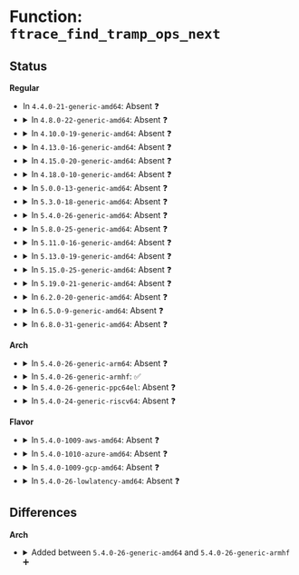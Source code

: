# Function: <code>ftrace_find_tramp_ops_next</code>

## Status
<b>Regular</b>
<ul>
<li>
In <code>4.4.0-21-generic-amd64</code>: Absent ❓
</li>
<li>
<details>
<summary>In <code>4.8.0-22-generic-amd64</code>: Absent ❓</summary>

```json
{
  "name": "ftrace_find_tramp_ops_next",
  "collision_type": "Unique Static",
  "inline_type": "Selective",
  "funcs": [
    {
      "addr": 18446744071580194240,
      "name": "ftrace_find_tramp_ops_next",
      "external": false,
      "loc": "kernel/trace/ftrace.c:2182",
      "file": "kernel/trace/ftrace.c",
      "inline": "not declared, inlined",
      "caller_inline": [],
      "caller_func": [
        "kernel/trace/ftrace.c:t_show",
        "kernel/trace/ftrace.c:ftrace_bug"
      ]
    }
  ],
  "symbols": [
    {
      "addr": 18446744071580194240,
      "name": "ftrace_find_tramp_ops_next.isra.22",
      "section": ".text",
      "bind": "STB_LOCAL",
      "size": 100
    }
  ]
}
```
</details>
</li>
<li>
<details>
<summary>In <code>4.10.0-19-generic-amd64</code>: Absent ❓</summary>

```json
{
  "name": "ftrace_find_tramp_ops_next",
  "collision_type": "Unique Static",
  "inline_type": "Selective",
  "funcs": [
    {
      "addr": 18446744071580234864,
      "name": "ftrace_find_tramp_ops_next",
      "external": false,
      "loc": "kernel/trace/ftrace.c:2196",
      "file": "kernel/trace/ftrace.c",
      "inline": "not declared, inlined",
      "caller_inline": [],
      "caller_func": [
        "kernel/trace/ftrace.c:t_show",
        "kernel/trace/ftrace.c:ftrace_bug"
      ]
    }
  ],
  "symbols": [
    {
      "addr": 18446744071580234864,
      "name": "ftrace_find_tramp_ops_next.isra.24",
      "section": ".text",
      "bind": "STB_LOCAL",
      "size": 100
    }
  ]
}
```
</details>
</li>
<li>
<details>
<summary>In <code>4.13.0-16-generic-amd64</code>: Absent ❓</summary>

```json
{
  "name": "ftrace_find_tramp_ops_next",
  "collision_type": "Unique Static",
  "inline_type": "Selective",
  "funcs": [
    {
      "addr": 18446744071580244224,
      "name": "ftrace_find_tramp_ops_next",
      "external": false,
      "loc": "kernel/trace/ftrace.c:2281",
      "file": "kernel/trace/ftrace.c",
      "inline": "not declared, inlined",
      "caller_inline": [],
      "caller_func": [
        "kernel/trace/ftrace.c:t_show",
        "kernel/trace/ftrace.c:ftrace_bug"
      ]
    }
  ],
  "symbols": [
    {
      "addr": 18446744071580244224,
      "name": "ftrace_find_tramp_ops_next.isra.19",
      "section": ".text",
      "bind": "STB_LOCAL",
      "size": 103
    }
  ]
}
```
</details>
</li>
<li>
<details>
<summary>In <code>4.15.0-20-generic-amd64</code>: Absent ❓</summary>

```json
{
  "name": "ftrace_find_tramp_ops_next",
  "collision_type": "Unique Static",
  "inline_type": "Selective",
  "funcs": [
    {
      "addr": 18446744071580295840,
      "name": "ftrace_find_tramp_ops_next",
      "external": false,
      "loc": "kernel/trace/ftrace.c:2257",
      "file": "kernel/trace/ftrace.c",
      "inline": "not declared, inlined",
      "caller_inline": [],
      "caller_func": [
        "kernel/trace/ftrace.c:t_show",
        "kernel/trace/ftrace.c:ftrace_bug"
      ]
    }
  ],
  "symbols": [
    {
      "addr": 18446744071580295840,
      "name": "ftrace_find_tramp_ops_next.isra.23",
      "section": ".text",
      "bind": "STB_LOCAL",
      "size": 103
    }
  ]
}
```
</details>
</li>
<li>
<details>
<summary>In <code>4.18.0-10-generic-amd64</code>: Absent ❓</summary>

```json
{
  "name": "ftrace_find_tramp_ops_next",
  "collision_type": "Unique Static",
  "inline_type": "Selective",
  "funcs": [
    {
      "addr": 18446744071580356992,
      "name": "ftrace_find_tramp_ops_next",
      "external": false,
      "loc": "kernel/trace/ftrace.c:2246",
      "file": "kernel/trace/ftrace.c",
      "inline": "not declared, inlined",
      "caller_inline": [],
      "caller_func": [
        "kernel/trace/ftrace.c:t_show",
        "kernel/trace/ftrace.c:ftrace_bug"
      ]
    }
  ],
  "symbols": [
    {
      "addr": 18446744071580356992,
      "name": "ftrace_find_tramp_ops_next.isra.25",
      "section": ".text",
      "bind": "STB_LOCAL",
      "size": 103
    }
  ]
}
```
</details>
</li>
<li>
<details>
<summary>In <code>5.0.0-13-generic-amd64</code>: Absent ❓</summary>

```json
{
  "name": "ftrace_find_tramp_ops_next",
  "collision_type": "Unique Static",
  "inline_type": "Selective",
  "funcs": [
    {
      "addr": 18446744071580413184,
      "name": "ftrace_find_tramp_ops_next",
      "external": false,
      "loc": "kernel/trace/ftrace.c:2195",
      "file": "kernel/trace/ftrace.c",
      "inline": "not declared, inlined",
      "caller_inline": [],
      "caller_func": [
        "kernel/trace/ftrace.c:t_show",
        "kernel/trace/ftrace.c:ftrace_bug"
      ]
    }
  ],
  "symbols": [
    {
      "addr": 18446744071580413184,
      "name": "ftrace_find_tramp_ops_next.isra.29",
      "section": ".text",
      "bind": "STB_LOCAL",
      "size": 103
    }
  ]
}
```
</details>
</li>
<li>
<details>
<summary>In <code>5.3.0-18-generic-amd64</code>: Absent ❓</summary>

```json
{
  "name": "ftrace_find_tramp_ops_next",
  "collision_type": "Unique Static",
  "inline_type": "Selective",
  "funcs": [
    {
      "addr": 18446744071580466080,
      "name": "ftrace_find_tramp_ops_next",
      "external": false,
      "loc": "kernel/trace/ftrace.c:2194",
      "file": "kernel/trace/ftrace.c",
      "inline": "not declared, inlined",
      "caller_inline": [],
      "caller_func": [
        "kernel/trace/ftrace.c:t_show",
        "kernel/trace/ftrace.c:ftrace_bug"
      ]
    }
  ],
  "symbols": [
    {
      "addr": 18446744071580466080,
      "name": "ftrace_find_tramp_ops_next.isra.0",
      "section": ".text",
      "bind": "STB_LOCAL",
      "size": 103
    }
  ]
}
```
</details>
</li>
<li>
<details>
<summary>In <code>5.4.0-26-generic-amd64</code>: Absent ❓</summary>

```json
{
  "name": "ftrace_find_tramp_ops_next",
  "collision_type": "Unique Static",
  "inline_type": "Selective",
  "funcs": [
    {
      "addr": 18446744071580514768,
      "name": "ftrace_find_tramp_ops_next",
      "external": false,
      "loc": "kernel/trace/ftrace.c:2195",
      "file": "kernel/trace/ftrace.c",
      "inline": "not declared, inlined",
      "caller_inline": [],
      "caller_func": [
        "kernel/trace/ftrace.c:t_show",
        "kernel/trace/ftrace.c:ftrace_bug"
      ]
    }
  ],
  "symbols": [
    {
      "addr": 18446744071580514768,
      "name": "ftrace_find_tramp_ops_next.isra.0",
      "section": ".text",
      "bind": "STB_LOCAL",
      "size": 103
    }
  ]
}
```
</details>
</li>
<li>
<details>
<summary>In <code>5.8.0-25-generic-amd64</code>: Absent ❓</summary>

```json
{
  "name": "ftrace_find_tramp_ops_next",
  "collision_type": "Unique Static",
  "inline_type": "Selective",
  "funcs": [
    {
      "addr": 18446744071580616158,
      "name": "ftrace_find_tramp_ops_next",
      "external": false,
      "loc": "kernel/trace/ftrace.c:2248",
      "file": "kernel/trace/ftrace.c",
      "inline": "not declared, inlined",
      "caller_inline": [
        "kernel/trace/ftrace.c:t_show"
      ],
      "caller_func": [
        "kernel/trace/ftrace.c:ftrace_bug"
      ]
    }
  ],
  "symbols": [
    {
      "addr": 18446744071580603440,
      "name": "ftrace_find_tramp_ops_next.isra.0",
      "section": ".text",
      "bind": "STB_LOCAL",
      "size": 108
    }
  ]
}
```
</details>
</li>
<li>
<details>
<summary>In <code>5.11.0-16-generic-amd64</code>: Absent ❓</summary>

```json
{
  "name": "ftrace_find_tramp_ops_next",
  "collision_type": "Unique Static",
  "inline_type": "Selective",
  "funcs": [
    {
      "addr": 18446744071580606551,
      "name": "ftrace_find_tramp_ops_next",
      "external": false,
      "loc": "kernel/trace/ftrace.c:2268",
      "file": "kernel/trace/ftrace.c",
      "inline": "not declared, inlined",
      "caller_inline": [
        "kernel/trace/ftrace.c:t_show"
      ],
      "caller_func": [
        "kernel/trace/ftrace.c:ftrace_bug"
      ]
    }
  ],
  "symbols": [
    {
      "addr": 18446744071580593472,
      "name": "ftrace_find_tramp_ops_next.isra.0",
      "section": ".text",
      "bind": "STB_LOCAL",
      "size": 108
    }
  ]
}
```
</details>
</li>
<li>
<details>
<summary>In <code>5.13.0-19-generic-amd64</code>: Absent ❓</summary>

```json
{
  "name": "ftrace_find_tramp_ops_next",
  "collision_type": "Unique Static",
  "inline_type": "Selective",
  "funcs": [
    {
      "addr": 18446744071580609061,
      "name": "ftrace_find_tramp_ops_next",
      "external": false,
      "loc": "kernel/trace/ftrace.c:2274",
      "file": "kernel/trace/ftrace.c",
      "inline": "not declared, inlined",
      "caller_inline": [
        "kernel/trace/ftrace.c:t_show"
      ],
      "caller_func": [
        "kernel/trace/ftrace.c:ftrace_bug"
      ]
    }
  ],
  "symbols": [
    {
      "addr": 18446744071580596544,
      "name": "ftrace_find_tramp_ops_next.isra.0",
      "section": ".text",
      "bind": "STB_LOCAL",
      "size": 104
    }
  ]
}
```
</details>
</li>
<li>
<details>
<summary>In <code>5.15.0-25-generic-amd64</code>: Absent ❓</summary>

```json
{
  "name": "ftrace_find_tramp_ops_next",
  "collision_type": "Unique Static",
  "inline_type": "Selective",
  "funcs": [
    {
      "addr": 18446744071580780613,
      "name": "ftrace_find_tramp_ops_next",
      "external": false,
      "loc": "kernel/trace/ftrace.c:2275",
      "file": "kernel/trace/ftrace.c",
      "inline": "not declared, inlined",
      "caller_inline": [
        "kernel/trace/ftrace.c:t_show"
      ],
      "caller_func": [
        "kernel/trace/ftrace.c:ftrace_bug"
      ]
    }
  ],
  "symbols": [
    {
      "addr": 18446744071580767520,
      "name": "ftrace_find_tramp_ops_next.isra.0",
      "section": ".text",
      "bind": "STB_LOCAL",
      "size": 87
    }
  ]
}
```
</details>
</li>
<li>
<details>
<summary>In <code>5.19.0-21-generic-amd64</code>: Absent ❓</summary>

```json
{
  "name": "ftrace_find_tramp_ops_next",
  "collision_type": "Unique Static",
  "inline_type": "Selective",
  "funcs": [
    {
      "addr": 18446744071581000695,
      "name": "ftrace_find_tramp_ops_next",
      "external": false,
      "loc": "kernel/trace/ftrace.c:2286",
      "file": "kernel/trace/ftrace.c",
      "inline": "not declared, inlined",
      "caller_inline": [
        "kernel/trace/ftrace.c:t_show"
      ],
      "caller_func": [
        "kernel/trace/ftrace.c:ftrace_bug"
      ]
    }
  ],
  "symbols": [
    {
      "addr": 18446744071580985024,
      "name": "ftrace_find_tramp_ops_next.isra.0",
      "section": ".text",
      "bind": "STB_LOCAL",
      "size": 90
    }
  ]
}
```
</details>
</li>
<li>
<details>
<summary>In <code>6.2.0-20-generic-amd64</code>: Absent ❓</summary>

```json
{
  "name": "ftrace_find_tramp_ops_next",
  "collision_type": "Unique Static",
  "inline_type": "Full",
  "funcs": [
    {
      "addr": 18446744071581300375,
      "name": "ftrace_find_tramp_ops_next",
      "external": false,
      "loc": "kernel/trace/ftrace.c:2337",
      "file": "kernel/trace/ftrace.c",
      "inline": "not declared, inlined",
      "caller_inline": [
        "kernel/trace/ftrace.c:t_show",
        "kernel/trace/ftrace.c:ftrace_bug"
      ],
      "caller_func": []
    }
  ],
  "symbols": []
}
```
</details>
</li>
<li>
<details>
<summary>In <code>6.5.0-9-generic-amd64</code>: Absent ❓</summary>

```json
{
  "name": "ftrace_find_tramp_ops_next",
  "collision_type": "Unique Static",
  "inline_type": "Full",
  "funcs": [
    {
      "addr": 18446744071581395496,
      "name": "ftrace_find_tramp_ops_next",
      "external": false,
      "loc": "kernel/trace/ftrace.c:2416",
      "file": "kernel/trace/ftrace.c",
      "inline": "not declared, inlined",
      "caller_inline": [
        "kernel/trace/ftrace.c:t_show",
        "kernel/trace/ftrace.c:ftrace_bug"
      ],
      "caller_func": []
    }
  ],
  "symbols": []
}
```
</details>
</li>
<li>
<details>
<summary>In <code>6.8.0-31-generic-amd64</code>: Absent ❓</summary>

```json
{
  "name": "ftrace_find_tramp_ops_next",
  "collision_type": "Unique Static",
  "inline_type": "Full",
  "funcs": [
    {
      "addr": 18446744071581503512,
      "name": "ftrace_find_tramp_ops_next",
      "external": false,
      "loc": "kernel/trace/ftrace.c:2415",
      "file": "kernel/trace/ftrace.c",
      "inline": "not declared, inlined",
      "caller_inline": [
        "kernel/trace/ftrace.c:t_show",
        "kernel/trace/ftrace.c:ftrace_bug"
      ],
      "caller_func": []
    }
  ],
  "symbols": []
}
```
</details>
</li>
</ul>
<b>Arch</b>
<ul>
<li>
<details>
<summary>In <code>5.4.0-26-generic-arm64</code>: Absent ❓</summary>

```json
{
  "name": "ftrace_find_tramp_ops_next",
  "collision_type": "Unique Static",
  "inline_type": "Selective",
  "funcs": [
    {
      "addr": 18446603336491794456,
      "name": "ftrace_find_tramp_ops_next",
      "external": false,
      "loc": "kernel/trace/ftrace.c:2195",
      "file": "kernel/trace/ftrace.c",
      "inline": "not declared, inlined",
      "caller_inline": [],
      "caller_func": [
        "kernel/trace/ftrace.c:t_show",
        "kernel/trace/ftrace.c:ftrace_bug"
      ]
    }
  ],
  "symbols": [
    {
      "addr": 18446603336491794456,
      "name": "ftrace_find_tramp_ops_next.isra.0",
      "section": ".text",
      "bind": "STB_LOCAL",
      "size": 152
    }
  ]
}
```
</details>
</li>
<li>
<details>
<summary>In <code>5.4.0-26-generic-armhf</code>: ✅</summary>

```c
struct ftrace_ops * ftrace_find_tramp_ops_next(struct dyn_ftrace * rec, struct ftrace_ops * op)
```

```json
{
  "name": "ftrace_find_tramp_ops_next",
  "collision_type": "Unique Static",
  "inline_type": "No",
  "funcs": [
    {
      "addr": 3225739704,
      "name": "ftrace_find_tramp_ops_next",
      "external": false,
      "loc": "kernel/trace/ftrace.c:2195",
      "file": "kernel/trace/ftrace.c",
      "inline": "seen, unknown",
      "caller_inline": [],
      "caller_func": [
        "kernel/trace/ftrace.c:t_show",
        "kernel/trace/ftrace.c:ftrace_bug"
      ]
    }
  ],
  "symbols": [
    {
      "addr": 3225739704,
      "name": "ftrace_find_tramp_ops_next",
      "section": ".text",
      "bind": "STB_LOCAL",
      "size": 108
    }
  ]
}
```
</details>
</li>
<li>
<details>
<summary>In <code>5.4.0-26-generic-ppc64el</code>: Absent ❓</summary>

```json
{
  "name": "ftrace_find_tramp_ops_next",
  "collision_type": "Unique Static",
  "inline_type": "Selective",
  "funcs": [
    {
      "addr": 13835058055284847744,
      "name": "ftrace_find_tramp_ops_next",
      "external": false,
      "loc": "kernel/trace/ftrace.c:2195",
      "file": "kernel/trace/ftrace.c",
      "inline": "not declared, inlined",
      "caller_inline": [],
      "caller_func": [
        "kernel/trace/ftrace.c:t_show",
        "kernel/trace/ftrace.c:ftrace_bug"
      ]
    }
  ],
  "symbols": [
    {
      "addr": 13835058055284847744,
      "name": "ftrace_find_tramp_ops_next.isra.0",
      "section": ".text",
      "bind": "STB_LOCAL",
      "size": 180
    }
  ]
}
```
</details>
</li>
<li>
<details>
<summary>In <code>5.4.0-24-generic-riscv64</code>: Absent ❓</summary>

```json
{
  "name": "ftrace_find_tramp_ops_next",
  "collision_type": "Unique Static",
  "inline_type": "Selective",
  "funcs": [
    {
      "addr": 18446743936272108938,
      "name": "ftrace_find_tramp_ops_next",
      "external": false,
      "loc": "kernel/trace/ftrace.c:2195",
      "file": "kernel/trace/ftrace.c",
      "inline": "not declared, inlined",
      "caller_inline": [],
      "caller_func": [
        "kernel/trace/ftrace.c:t_show",
        "kernel/trace/ftrace.c:ftrace_bug"
      ]
    }
  ],
  "symbols": [
    {
      "addr": 18446743936272108938,
      "name": "ftrace_find_tramp_ops_next.isra.0",
      "section": ".text",
      "bind": "STB_LOCAL",
      "size": 80
    }
  ]
}
```
</details>
</li>
</ul>
<b>Flavor</b>
<ul>
<li>
<details>
<summary>In <code>5.4.0-1009-aws-amd64</code>: Absent ❓</summary>

```json
{
  "name": "ftrace_find_tramp_ops_next",
  "collision_type": "Unique Static",
  "inline_type": "Selective",
  "funcs": [
    {
      "addr": 18446744071580483568,
      "name": "ftrace_find_tramp_ops_next",
      "external": false,
      "loc": "kernel/trace/ftrace.c:2195",
      "file": "kernel/trace/ftrace.c",
      "inline": "not declared, inlined",
      "caller_inline": [],
      "caller_func": [
        "kernel/trace/ftrace.c:t_show",
        "kernel/trace/ftrace.c:ftrace_bug"
      ]
    }
  ],
  "symbols": [
    {
      "addr": 18446744071580483568,
      "name": "ftrace_find_tramp_ops_next.isra.0",
      "section": ".text",
      "bind": "STB_LOCAL",
      "size": 103
    }
  ]
}
```
</details>
</li>
<li>
<details>
<summary>In <code>5.4.0-1010-azure-amd64</code>: Absent ❓</summary>

```json
{
  "name": "ftrace_find_tramp_ops_next",
  "collision_type": "Unique Static",
  "inline_type": "Selective",
  "funcs": [
    {
      "addr": 18446744071580430896,
      "name": "ftrace_find_tramp_ops_next",
      "external": false,
      "loc": "kernel/trace/ftrace.c:2195",
      "file": "kernel/trace/ftrace.c",
      "inline": "not declared, inlined",
      "caller_inline": [],
      "caller_func": [
        "kernel/trace/ftrace.c:t_show",
        "kernel/trace/ftrace.c:ftrace_bug"
      ]
    }
  ],
  "symbols": [
    {
      "addr": 18446744071580430896,
      "name": "ftrace_find_tramp_ops_next.isra.0",
      "section": ".text",
      "bind": "STB_LOCAL",
      "size": 103
    }
  ]
}
```
</details>
</li>
<li>
<details>
<summary>In <code>5.4.0-1009-gcp-amd64</code>: Absent ❓</summary>

```json
{
  "name": "ftrace_find_tramp_ops_next",
  "collision_type": "Unique Static",
  "inline_type": "Selective",
  "funcs": [
    {
      "addr": 18446744071580474816,
      "name": "ftrace_find_tramp_ops_next",
      "external": false,
      "loc": "kernel/trace/ftrace.c:2195",
      "file": "kernel/trace/ftrace.c",
      "inline": "not declared, inlined",
      "caller_inline": [],
      "caller_func": [
        "kernel/trace/ftrace.c:t_show",
        "kernel/trace/ftrace.c:ftrace_bug"
      ]
    }
  ],
  "symbols": [
    {
      "addr": 18446744071580474816,
      "name": "ftrace_find_tramp_ops_next.isra.0",
      "section": ".text",
      "bind": "STB_LOCAL",
      "size": 103
    }
  ]
}
```
</details>
</li>
<li>
<details>
<summary>In <code>5.4.0-26-lowlatency-amd64</code>: Absent ❓</summary>

```json
{
  "name": "ftrace_find_tramp_ops_next",
  "collision_type": "Unique Static",
  "inline_type": "Selective",
  "funcs": [
    {
      "addr": 18446744071580531024,
      "name": "ftrace_find_tramp_ops_next",
      "external": false,
      "loc": "kernel/trace/ftrace.c:2195",
      "file": "kernel/trace/ftrace.c",
      "inline": "not declared, inlined",
      "caller_inline": [],
      "caller_func": [
        "kernel/trace/ftrace.c:t_show",
        "kernel/trace/ftrace.c:ftrace_bug"
      ]
    }
  ],
  "symbols": [
    {
      "addr": 18446744071580531024,
      "name": "ftrace_find_tramp_ops_next.isra.0",
      "section": ".text",
      "bind": "STB_LOCAL",
      "size": 103
    }
  ]
}
```
</details>
</li>
</ul>

## Differences
<b>Arch</b>
<ul>
<li>
<details>
<summary>Added between <code>5.4.0-26-generic-amd64</code> and <code>5.4.0-26-generic-armhf</code> ➕</summary>

```c
struct ftrace_ops * ftrace_find_tramp_ops_next(struct dyn_ftrace * rec, struct ftrace_ops * op)
```
</details>
</li>
</ul>
